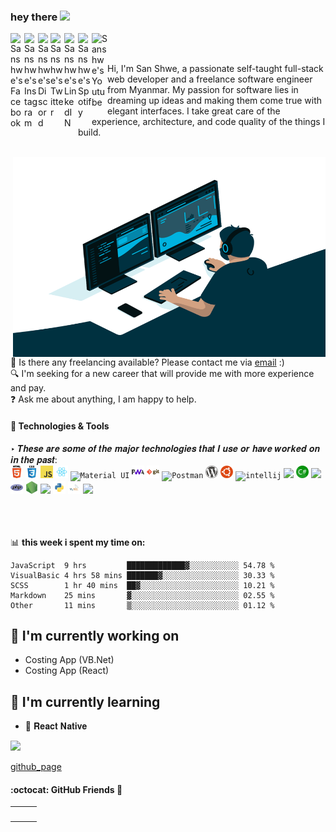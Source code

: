 ### hey there <img src="https://media.giphy.com/media/hvRJCLFzcasrR4ia7z/giphy.gif" width="25">

<a href="https://www.instagram.com/_sanshwe_/">
  <img align="left" alt="Sanshwe's Facebook" width="22px" src="https://camo.githubusercontent.com/8f245234577766478eaf3ee72b0615e99bb9ef3eaa56e1c37f75692811181d5c/68747470733a2f2f6564656e742e6769746875622e696f2f537570657254696e7949636f6e732f696d616765732f7376672f66616365626f6f6b2e737667" />
</a>
<a href="https://www.instagram.com/sanshwe330/">
  <img align="left" alt="Sanshwe's Instagram" width="22px" src="https://raw.githubusercontent.com/hussainweb/hussainweb/main/icons/instagram.png" />
</a>
<a href="https://discordapp.com/users/635485461346910258">
  <img align="left" alt="Sanshwe's Discord" width="20" src="https://raw.githubusercontent.com/peterthehan/peterthehan/master/assets/discord.svg" />
</a>
<a href="https://twitter.com/@_sanshwe_">
  <img align="left" alt="Sanshwe's Twitter" width="22px" src="https://camo.githubusercontent.com/35b0b8bfbd8840f35607fb56ad0a139047fd5d6e09ceb060c5c6f0a5abd1044c/68747470733a2f2f6564656e742e6769746875622e696f2f537570657254696e7949636f6e732f696d616765732f7376672f747769747465722e737667" />
</a>
<a href="https://www.linkedin.com/in/san-shwe-19a767233/">
  <img align="left" alt="Sanshwe's LinkedIN" width="22px" src="https://raw.githubusercontent.com/peterthehan/peterthehan/master/assets/linkedin.svg" />
</a>
<a href="https://avatars.githubusercontent.com/u/251374?s=200&v=4">
  <img align="left" alt="Sanshwe's Spotify" width="22px" src="https://camo.githubusercontent.com/15d4e1b8bf3ed25b7131cc93f248f86cc42deaf9e19fdb61aa1ba3b46e0400a5/68747470733a2f2f6564656e742e6769746875622e696f2f537570657254696e7949636f6e732f696d616765732f7376672f73706f746966792e737667" />
</a>

<a href="https://www.youtube.com/channel/UCkVQFqUEYM-_rH89fWOa2XA">
  <img align="left" alt="Sanshwe's Youtube" width="25px" src="https://www.svgrepo.com/show/13671/youtube.svg" />
</a>
<br /><br />

Hi, I'm San Shwe, a passionate self-taught full-stack web developer and a freelance software engineer from Myanmar. My passion for software lies in dreaming up ideas and making them come true with elegant interfaces. I take great care of the experience, architecture, and code quality of the things I build.

<!-- i am also an open-source enthusiast and maintainer. i learned a lot from the open-source community and i love how collaboration and knowledge sharing happened through open-source. -->
  
  &ensp;&ensp;<img align="right" alt="GIF" src="https://github.com/San-Shwe/San-Shwe/blob/main/img/code.gif" width="500" height="320"/>
 
  
💼 Is there any freelancing available? Please contact me via <a href="mailto:sanshwe330@gmail.com?">email</a> :)  
🔍 I'm seeking for a new career that will provide me with more experience and pay.  
❓ Ask me about anything, I am happy to help.  

#### 🔧 Technologies & Tools

‣ 𝑻𝒉𝒆𝒔𝒆 𝒂𝒓𝒆 𝒔𝒐𝒎𝒆 𝒐𝒇 𝒕𝒉𝒆 𝒎𝒂𝒋𝒐𝒓 𝒕𝒆𝒄𝒉𝒏𝒐𝒍𝒐𝒈𝒊𝒆𝒔 𝒕𝒉𝒂𝒕 𝑰 𝒖𝒔𝒆 𝒐𝒓 𝒉𝒂𝒗𝒆 𝒘𝒐𝒓𝒌𝒆𝒅 𝒐𝒏 𝒊𝒏 𝒕𝒉𝒆 𝒑𝒂𝒔𝒕:  
<code><img  alt="HTML" height="20" src="https://raw.githubusercontent.com/github/explore/80688e429a7d4ef2fca1e82350fe8e3517d3494d/topics/html/html.png" /></code>
<code><img  alt="CSS" height="20" src="https://raw.githubusercontent.com/github/explore/80688e429a7d4ef2fca1e82350fe8e3517d3494d/topics/css/css.png" /></code>
<code><img  alt="Javascript" height="20" src="https://raw.githubusercontent.com/github/explore/80688e429a7d4ef2fca1e82350fe8e3517d3494d/topics/javascript/javascript.png" /></code>
<code><img  alt="React" height="20" src="https://raw.githubusercontent.com/github/explore/80688e429a7d4ef2fca1e82350fe8e3517d3494d/topics/react/react.png" /></code>
<code><img  alt="Material UI" height="20" src="https://cdn.worldvectorlogo.com/logos/material-ui-1.svg" /></code>
<code><img  alt="PWA" height="20" src="https://raw.githubusercontent.com/github/explore/80688e429a7d4ef2fca1e82350fe8e3517d3494d/topics/pwa/pwa.png" /></code>
<code><img  alt="Git" height="20" src="https://raw.githubusercontent.com/github/explore/80688e429a7d4ef2fca1e82350fe8e3517d3494d/topics/git/git.png" /></code>
<code><img  alt="Postman" height="20" src="https://icon-library.com/images/postman-icon/postman-icon-6.jpg" /></code>
<code><img  alt="Wordpress" height="20" src="https://raw.githubusercontent.com/github/explore/80688e429a7d4ef2fca1e82350fe8e3517d3494d/topics/wordpress/wordpress.png" /></code>
<code><img  alt="Ubuntu" height="20" src="https://raw.githubusercontent.com/github/explore/80688e429a7d4ef2fca1e82350fe8e3517d3494d/topics/ubuntu/ubuntu.png" /></code>
<code><img  alt="intellij" height="20" src="https://resources.jetbrains.com/storage/products/webstorm/img/meta/webstorm_logo_300x300.png" /></code>
<code><img height="20" src="https://upload.wikimedia.org/wikipedia/commons/thumb/4/40/VB.NET_Logo.svg/768px-VB.NET_Logo.svg.png"></code>
<code><img height="20" src="https://raw.githubusercontent.com/github/explore/80688e429a7d4ef2fca1e82350fe8e3517d3494d/topics/csharp/csharp.png"></code>
<code><img height="20" src="https://camo.githubusercontent.com/72e5df59529a42423d671ba4c02bfb327d917517bfff18595c5e5dc17a5abece/68747470733a2f2f6564656e742e6769746875622e696f2f537570657254696e7949636f6e732f696d616765732f7376672f68746d6c352e737667"></code>
<code><img height="20" src="https://raw.githubusercontent.com/github/explore/80688e429a7d4ef2fca1e82350fe8e3517d3494d/topics/php/php.png"></code>
<code><img height="20" src="https://raw.githubusercontent.com/github/explore/80688e429a7d4ef2fca1e82350fe8e3517d3494d/topics/nodejs/nodejs.png"></code>
<code><img height="20" src="https://camo.githubusercontent.com/9ebde7ca22ab3f3b4bf92d2743804ab9e581e413a16cdf3626c2092e69967d80/68747470733a2f2f63646e2e6a7364656c6976722e6e65742f67682f64657669636f6e732f64657669636f6e2f69636f6e732f6d6f6e676f64622f6d6f6e676f64622d6f726967696e616c2e737667"></code>
<code><img height="20" src="https://raw.githubusercontent.com/github/explore/80688e429a7d4ef2fca1e82350fe8e3517d3494d/topics/python/python.png"></code>
<code><img height="20" src="https://raw.githubusercontent.com/github/explore/80688e429a7d4ef2fca1e82350fe8e3517d3494d/topics/mysql/mysql.png"></code>
<code><img height="20" src="https://upload.wikimedia.org/wikipedia/commons/thumb/f/f1/Microsoft_Office_Access_%282019-present%29.svg/2097px-Microsoft_Office_Access_%282019-present%29.svg.png"></code>
<br /><br /><br /><br />

📊 **this week i spent my time on:**

<!-- START_SECTION:waka -->
```text
JavaScript  9 hrs         █████████████▓░░░░░░░░░░░ 54.78 %
VisualBasic 4 hrs 58 mins ███████▓░░░░░░░░░░░░░░░░░ 30.33 %
SCSS        1 hr 40 mins  ██▓░░░░░░░░░░░░░░░░░░░░░░ 10.21 %
Markdown    25 mins       ▓░░░░░░░░░░░░░░░░░░░░░░░░ 02.55 %
Other       11 mins       ▒░░░░░░░░░░░░░░░░░░░░░░░░ 01.12 %
```
<!-- END_SECTION:waka -->

<!-- if you like what i do, maybe consider buying me a coffee/tea 🥺👉👈 -->

<!-- <a href="https://www.buymeacoffee.com/abhisheknaiidu" target="_blank"><img src="https://cdn.buymeacoffee.com/buttons/v2/default-red.png" alt="Buy Me A Coffee" width="150" ></a> -->

<!-- 🚧 **my todoist stats:** -->
<!-- TODO-IST:START -->
<!-- 🏆  7,995 Karma Points
🌸  Completed 0 tasks today
✅  Completed 673 tasks so far
⏳  Longest streak is 10 days -->
<!-- TODO-IST:END -->
<!-- - 🌱 &nbsp;I’m currently learning React -->

## 🔭 I'm currently working on

- Costing App (VB.Net)
- Costing App (React)

## 🌱 I'm currently learning

- 📱 𝐑𝐞𝐚𝐜𝐭 𝐍𝐚𝐭𝐢𝐯𝐞

![](https://visitor-badge.glitch.me/badge?page_id=San-Shwe.San-Shwe)

[github_page](https://san-shwe.github.io/financial-calculator/)

#### :octocat: GitHub Friends 🤝

<table>
  <tr>
    <td align="center"><a href="https://github.com/hanpainghtoo"><kbd><img src="https://avatars.githubusercontent.com/u/89374878?v=4" width="40px;" alt=""/></kbd></td>
    <td align="center"><a href="https://github.com/LynnLattYati"><kbd><img src="https://avatars.githubusercontent.com/u/108814689?v=4" width="40px;" alt=""/></kbd></td>
    <td align="center"><a href="https://github.com/Toshikiyk"><kbd><img src="https://avatars.githubusercontent.com/u/75468942?v=4" width="40px;" alt=""/></kbd></td>
  </tr>
</table>
